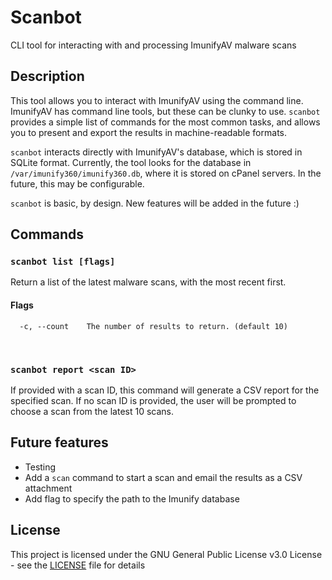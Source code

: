 # Scanbot
CLI tool for interacting with and processing ImunifyAV malware scans

## Description
This tool allows you to interact with ImunifyAV using the command line. ImunifyAV has command line tools,
but these can be clunky to use. `scanbot` provides a simple list of commands for the most common tasks, and
allows you to present and export the results in machine-readable formats.

`scanbot` interacts directly with ImunifyAV's database, which is stored in SQLite format. Currently, the
tool looks for the database in `/var/imunify360/imunify360.db`, where it is stored on cPanel servers.
In the future, this may be configurable.

`scanbot` is basic, by design. New features will be added in the future :)

## Commands

### `scanbot list [flags]`
Return a list of the latest malware scans, with the most recent first.

#### Flags

```
  -c, --count    The number of results to return. (default 10)
```

<br/>

### `scanbot report <scan ID>`

If provided with a scan ID, this command will generate a CSV report for the specified scan. If no scan ID is provided, the user will be prompted to choose a scan from the latest 10 scans.


## Future features

- Testing
- Add a `scan` command to start a scan and email the results as a CSV attachment
- Add flag to specify the path to the Imunify database


## License
This project is licensed under the GNU General Public License v3.0 License - see the [LICENSE](https://github.com/BenTomsett/scanbot/blob/main/LICENSE) file for details
